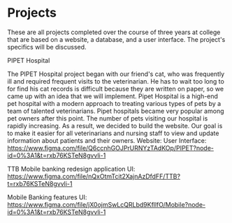 # Projects
These are all projects completed over the course of three years at college that are based on a website, a database, and a user interface. The project's specifics will be discussed.

 PIPET Hospital 

The PIPET Hospital project began with our friend's cat, who was frequently ill and required frequent visits to the veterinarian. He has to wait too long to for find his cat records is difficult because they are written on paper, so we came up with an idea that we will implement. Pipet Hospital is a high-end pet hospital with a modern approach to treating various types of pets by a team of talented veterinarians. Pipet hospitals became very popular among pet owners after this point. The number of pets visiting our hospital is rapidly increasing. As a result, we decided to build the website. Our goal is to make it easier for all veterinarians and nursing staff to view and update information about patients and their owners.
 Website: 
 User Interface: https://www.figma.com/file/Q6ccnhGOJPrURNYzTAdKOp/PIPET?node-id=0%3A1&t=rxb76KSTeN8gvvli-1

 TTB Mobile banking redesign application
 UI: https://www.figma.com/file/nQxOtmTcit2XajnAzDfdFF/TTB?t=rxb76KSTeN8gvvli-1
 
 Mobile Banking features
 UI: https://www.figma.com/file/jX0ojmSwLcQRLbd9KfllfO/Mobile?node-id=0%3A1&t=rxb76KSTeN8gvvli-1
 
